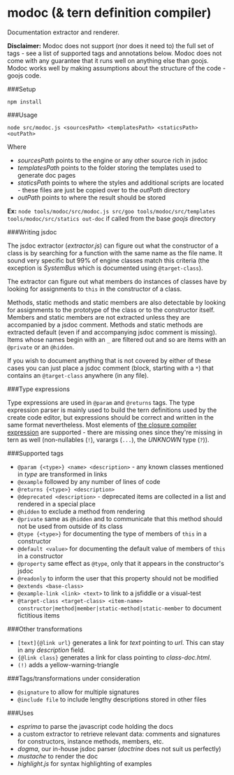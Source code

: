 modoc (& tern definition compiler)
==================================

Documentation extractor and renderer.

**Disclaimer:**
Modoc does not support (nor does it need to) the full set of tags - see a list of supported tags and annotations below.
Modoc does not come with any guarantee that it runs well on anything else than goojs. Modoc works well by making assumptions about the structure of the code - goojs code.

###Setup

`npm install`

###Usage

`node src/modoc.js <sourcesPath> <templatesPath> <staticsPath> <outPath>`

Where

 + *sourcesPath* points to the engine or any other source rich in jsdoc
 + *templatesPath* points to the folder storing the templates used to generate doc pages
 + *staticsPath* points to where the styles and additional scripts are located - these files are just be copied over 
to the *outPath* directory
 + *outPath* points to where the result should be stored

**Ex:** `node tools/modoc/src/modoc.js src/goo tools/modoc/src/templates tools/modoc/src/statics out-doc` if called from the base *goojs* directory

###Writing jsdoc

The jsdoc extractor (*extractor.js*) can figure out what the constructor of a class is by searching for a function with the same name as the file name. It sound very specific but 99% of engine classes match this criteria (the exception is *SystemBus* which is documented using `@target-class`). 
 
The extractor can figure out what members do instances of classes have by looking for assignments to `this` in the constructor of a class.

Methods, static methods and static members are also detectable by looking for assignments to the prototype of the class or to the constructor itself. Members and static members are not extracted unless they are accompanied by a jsdoc comment. Methods and static methods are extracted default (even if and accompanying jsdoc comment is missing). Items whose names begin with an `_` are filtered out and so are items with an `@private` or an `@hidden`.

If you wish to document anything that is not covered by either of these cases you can just place a jsdoc comment (block, starting with a `*`) that contains an `@target-class` anywhere (in any file).
 
###Type expressions

Type expressions are used in `@param` and `@returns` tags. The type expression parser is mainly used to build the tern definitions used by the create code editor, but expressions should be correct and written in the same format nevertheless. Most elements of [the closure compiler expression](https://developers.google.com/closure/compiler/docs/js-for-compiler#types) are supported - there are missing ones since they're missing in tern as well (non-nullables (`!`), varargs (`...`), the *UNKNOWN* type (`?`)).

###Supported tags

 + `@param {<type>} <name> <description>` - any known classes mentioned in *type* are transformed in links
 + `@example` followed by any number of lines of code
 + `@returns {<type>} <description>`
 + `@deprecated <description>` - deprecated items are collected in a list and rendered in a special place
 + `@hidden` to exclude a method from rendering
 + `@private` same as `@hidden` and to communicate that this method should not be used from outside of its class
 + `@type {<type>}` for documenting the type of members of `this` in a constructor
 + `@default <value>` for documenting the default value of members of `this` in a constructor
 + `@property` same effect as `@type`, only that it appears in the constructor's jsdoc
 + `@readonly` to inform the user that this property should not be modified
 + `@extends <base-class>`
 + `@example-link <link> <text>` to link to a jsfiddle or a visual-test
 + `@target-class <target-class> <item-name> constructor|method|member|static-method|static-member` to document fictitious items
  
###Other transformations

 + `[text]{@link url}` generates a link for *text* pointing to *url*. This can stay in any *description* field.
 + `{@link class}` generates a link for class pointing to *class-doc.html*.
 + `(!)` adds a yellow-warning-triangle

###Tags/transformations under consideration

 + `@signature` to allow for multiple signatures
 + `@include file` to include lengthy descriptions stored in other files

###Uses 

 + *esprima* to parse the javascript code holding the docs
 + a custom extractor to retrieve relevant data: comments and signatures for constructors, instance methods, 
members, etc.
 + *dogma*, our in-house jsdoc parser (*doctrine* does not suit us perfectly)
 + *mustache* to render the doc
 + *highlight.js* for syntax highlighting of examples